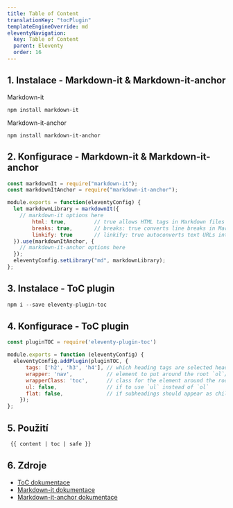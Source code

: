 ```yaml
---
title: Table of Content
translationKey: "tocPlugin"
templateEngineOverride: md
eleventyNavigation:
  key: Table of Content
  parent: Eleventy
  order: 16
---
```

## 1. Instalace - Markdown-it & Markdown-it-anchor
Markdown-it
```hmtl
npm install markdown-it
```
Markdown-it-anchor
```hmtl
npm install markdown-it-anchor
```

## 2. Konfigurace - Markdown-it & Markdown-it-anchor
```js
const markdownIt = require("markdown-it");
const markdownItAnchor = require("markdown-it-anchor");

module.exports = function(eleventyConfig) {
  let markdownLibrary = markdownIt({
    // markdown-it options here
        html: true,         // true allows HTML tags in Markdown files
        breaks: true,       // breaks: true converts line breaks in Markdown to <br> in HTML
        linkify: true       // linkify: true autoconverts text URLs into anchor tags
  }).use(markdownItAnchor, {
    // markdown-it-anchor options here
  });
  eleventyConfig.setLibrary("md", markdownLibrary);
};
```
## 3. Instalace - ToC plugin
```html
npm i --save eleventy-plugin-toc
```
## 4. Konfigurace - ToC plugin
```js
const pluginTOC = require('eleventy-plugin-toc')

module.exports = function (eleventyConfig) {
  eleventyConfig.addPlugin(pluginTOC, {
      tags: ['h2', 'h3', 'h4'], // which heading tags are selected headings must each have an ID attribute
      wrapper: 'nav',           // element to put around the root `ol`/`ul`
      wrapperClass: 'toc',      // class for the element around the root `ol`/`ul`
      ul: false,                // if to use `ul` instead of `ol`
      flat: false,              // if subheadings should appear as child of parent or as a sibling
    });
};
```
## 5. Použití
```html
 {{ content | toc | safe }}
```
## 6. Zdroje
- [ToC dokumentace](https://github.com/jdsteinbach/eleventy-plugin-toc)
- [Markdown-it dokumentace](https://github.com/markdown-it/markdown-it)
- [Markdown-it-anchor dokumentace](https://github.com/valeriangalliat/markdown-it-anchor)